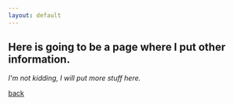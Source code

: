 ```yaml
---
layout: default
---
```


## Here is going to be a page where I put other information. 

_I'm not kidding, I will put more stuff here._

[back](./)
